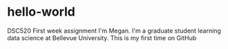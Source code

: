 # hello-world
DSC520 First week assignment
I'm Megan. I'm a graduate student learning data science at Bellevue University. This is my first time on GitHub
